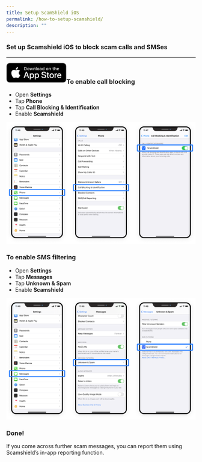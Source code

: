 ```yaml
---
title: Setup ScamShield iOS
permalink: /how-to-setup-scamshield/
description: ""
---
```

### Set up Scamshield iOS to block scam calls and SMSes
---
<a href="https://apps.apple.com/sg/app/scamshield/id1497144087" alt="Apple App Store link"><img src="/images/applestore.png" style="width:160px;float:left" /></a>
<br>
### To enable call blocking
*  Open **Settings**
*  Tap **Phone**
*  Tap **Call Blocking & Identification**
*  Enable **Scamshield**

![](/images/setup-guide1.png)


### To enable SMS filtering
* Open **Settings**
* Tap **Messages**
* Tap **Unknown & Spam**
* Enable **Scamshield**

![](/images/setup-guide2.png)

### Done!
If you come across further scam messages, you can report them using Scamshield’s in-app reporting function.